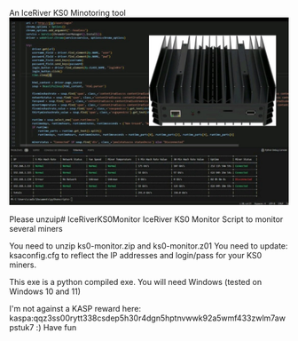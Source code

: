 An IceRiver KS0 Minotoring tool
<img src="k1.jpg">

Please unzuip# IceRiverKS0Monitor
IceRiver KS0 Monitor Script to monitor several miners

You need to unzip ks0-monitor.zip and ks0-monitor.z01
You need to update: ksaconfig.cfg to reflect the IP addresses and login/pass for your KS0 miners.

This exe is a python compiled exe. You will need Windows (tested on Windows 10 and 11)

I'm not against a KASP reward here: kaspa:qqz3ss00rytt338csdep5h30r4dgn5hptnvwwk92a5wmf433zwlm7awpstuk7 :)
Have fun


